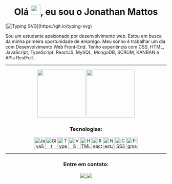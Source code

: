 <h1 align="center">Olá  <img src="https://media.giphy.com/media/hvRJCLFzcasrR4ia7z/giphy.gif" width="30px"/>, eu sou o Jonathan Mattos </h1>

[![Typing SVG](https://readme-typing-svg.herokuapp.com/?font=verdana&pause=1000&color=ffff&size=40&center=true&vCenter=true&width=1000&lines=Front-end+Developer!)](https://git.io/typing-svg)


Sou um estudante apaixonado por desenvolvimento web.
Estou em busca da minha primeira oportunidade de emprego. Meu sonho é trabalhar um dia com Desenvolvimento Web Front-End.
Tenho experiência com CSS, HTML, JavaScript, TypeScript, ReactJS, MySQL, MongoDB, SCRUM, KANBAN e APIs RestFull.

*******

<div display="flex" align="center">
  <img height="150em" src="https://github-readme-stats.vercel.app/api?username=jodmdev&theme=dark&show_icons=true"/>
  <img height="150em" src="https://github-readme-stats-eight-theta.vercel.app/api/top-langs/?username=jodmdev&layout=compact&langs_count=8&theme=dark"/>
</div>
	
<h3 align="center">Tecnologias:</h3>

<p align="center">
<a href="https://developer.mozilla.org/en-US/docs/Web/JavaScript" target="_blank" rel="noreferrer"><img src="https://raw.githubusercontent.com/danielcranney/readme-generator/main/public/icons/skills/javascript-colored.svg" width="36" height="36" alt="JavaScript" /></a><a href="https://git-scm.com/" target="_blank" rel="noreferrer"><img src="https://raw.githubusercontent.com/danielcranney/readme-generator/main/public/icons/skills/git-colored.svg" width="36" height="36" alt="Git" /></a><a href="https://www.typescriptlang.org/" target="_blank" rel="noreferrer"><img src="https://raw.githubusercontent.com/danielcranney/readme-generator/main/public/icons/skills/typescript-colored.svg" width="36" height="36" alt="TypeScript" /></a><a href="https://code.visualstudio.com/" target="_blank" rel="noreferrer"><img src="https://raw.githubusercontent.com/danielcranney/readme-generator/main/public/icons/skills/visualstudiocode.svg" width="36" height="36" alt="VS Code" /></a><a href="https://developer.mozilla.org/en-US/docs/Glossary/HTML5" target="_blank" rel="noreferrer"><img src="https://raw.githubusercontent.com/danielcranney/readme-generator/main/public/icons/skills/html5-colored.svg" width="36" height="36" alt="HTML5" /></a><a href="https://reactjs.org/" target="_blank" rel="noreferrer"><img src="https://raw.githubusercontent.com/danielcranney/readme-generator/main/public/icons/skills/react-colored.svg" width="36" height="36" alt="React" /></a><a href="https://nextjs.org/docs" target="_blank" rel="noreferrer"><img src="https://raw.githubusercontent.com/danielcranney/readme-generator/main/public/icons/skills/nextjs-colored-dark.svg" width="36" height="36" alt="NextJs" /></a><a href="https://www.w3.org/TR/CSS/#css" target="_blank" rel="noreferrer"><img src="https://raw.githubusercontent.com/danielcranney/readme-generator/main/public/icons/skills/css3-colored.svg" width="36" height="36" alt="CSS3" /></a><a href="https://www.figma.com/" target="_blank" rel="noreferrer"><img src="https://raw.githubusercontent.com/danielcranney/readme-generator/main/public/icons/skills/figma-colored.svg" width="36" height="36" alt="Figma" /></a>
</p>

*******

<h3 align="center">Entre em contato:</h3>
<p align="center">
  <a href="mailto:m1joninhaa@gmail.com" target="_blank">
    <img src="https://custom-icon-badges.demolab.com/badge/-Gmail-007ee5?style=for-the-badge&logo=mention&logoColor=white"/>
  </a>
  <a href="https://www.linkedin.com/in/jodmdev/" target="_blank">
    <img src="https://custom-icon-badges.demolab.com/badge/-LinkedIn-007bb6?style=for-the-badge&logo=linkedin&logoColor=white"/>
  </a>
</p>
